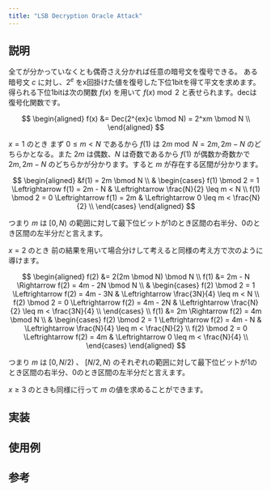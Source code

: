 ```yaml
---
title: "LSB Decryption Oracle Attack"
---
```


## 説明

全てが分かっていなくとも偶奇さえ分かれば任意の暗号文を復号できる。
ある暗号文 $c$ に対し、$2^e$ をx回掛けた値を復号した下位1bitを得て平文を求めます。得られる下位1bitは次の関数 $f(x)$ を用いて $f(x) \bmod 2$ と表せられます。decは復号化関数です。

$$
\begin{aligned}
f(x) &= Dec(2^{ex}c \bmod N) = 2^xm \bmod N \\
\end{aligned}
$$

$x = 1$ のとき
まず $0 \leq m < N$ であるから $f(1)$ は $2m \bmod N = 2m, 2m - N$ のどちらかとなる。また $2m$ は偶数、$N$ は奇数であるから $f(1)$ が偶数か奇数かで $2m, 2m - N$ のどちらかが分かります。すると $m$ が存在する区間が分かります。

$$
\begin{aligned}
&f(1) = 2m \bmod N \\
&
\begin{cases}
    f(1) \bmod 2 = 1 \Leftrightarrow f(1) = 2m - N & \Leftrightarrow \frac{N}{2} \leq m < N \\
    f(1) \bmod 2 = 0 \Leftrightarrow f(1) = 2m & \Leftrightarrow 0 \leq m < \frac{N}{2} \\
\end{cases}
\end{aligned}
$$

つまり $m$ は $[0, N)$ の範囲に対して最下位ビットが1のとき区間の右半分、0のとき区間の左半分だと言えます。

$x = 2$ のとき
前の結果を用いて場合分けして考えると同様の考え方で次のように導けます。

$$
\begin{aligned}
f(2) &= 2(2m \bmod N) \bmod N \\
f(1) &= 2m - N \Rightarrow f(2) = 4m - 2N \bmod N \\
&
\begin{cases}
    f(2) \bmod 2 = 1 \Leftrightarrow f(2) = 4m - 3N & \Leftrightarrow \frac{3N}{4} \leq m < N \\
    f(2) \bmod 2 = 0 \Leftrightarrow f(2) = 4m - 2N & \Leftrightarrow \frac{N}{2} \leq m < \frac{3N}{4} \\
\end{cases}
\\
f(1) &= 2m \Rightarrow f(2) = 4m \bmod N \\
&
\begin{cases}
    f(2) \bmod 2 = 1 \Leftrightarrow f(2) = 4m - N & \Leftrightarrow \frac{N}{4} \leq m < \frac{N}{2} \\
    f(2) \bmod 2 = 0 \Leftrightarrow f(2) = 4m & \Leftrightarrow 0 \leq m < \frac{N}{4} \\
\end{cases}
\end{aligned}
$$

つまり $m$ は $[0, N/2)$ 、 $[N/2, N)$ のそれぞれの範囲に対して最下位ビットが1のとき区間の右半分、0のとき区間の左半分だと言えます。

$x \geq 3$ のときも同様に行って $m$ の値を求めることができます。

## 実装


## 使用例


## 参考

